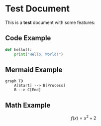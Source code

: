 # Test Document

This is a **test** document with some features:

## Code Example
```python
def hello():
    print("Hello, World!")
```

## Mermaid Example

```mermaid
graph TD
    A[Start] --> B[Process]
    B --> C[End]
```

## Math Example

$$ f(x) = x^2 + 2 $$